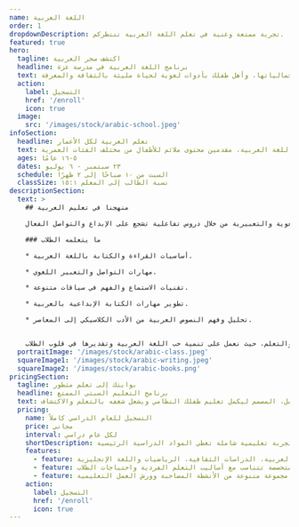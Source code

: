```yaml
---
name: اللغة العربية
order: 1
dropdownDescription: تجربة ممتعة وغنية في تعلم اللغة العربية تنتظركم.
featured: true
hero:
  tagline: اكتشف سحر العربية
  headline: برنامج اللغة العربية في مدرسة عزة
  text: انضم إلينا في رحلة اكتشاف اللغة العربية، من أساسياتها إلى جمالياتها، وأهل طفلك بأدوات لغوية لحياة مليئة بالثقافة والمعرفة.
  action:
    label: التسجيل
    href: '/enroll'
    icon: true
  image:
    src: '/images/stock/arabic-school.jpeg'
infoSection:
  headline: تعلم العربية لكل الأعمار
  text: في برنامج عزة، نغوص في أعماق اللغة العربية، مقدمين محتوى ملائم للأطفال من مختلف الفئات العمرية.
  ages: ٥-١٦ عامًا
  dates: ٢٣ سبتمبر - ٦ يوليو
  schedule: السبت من ١٠ صباحًا إلى ٢ ظهرًا
  classSize: نسبة الطالب إلى المعلم ١٥:١
descriptionSection:
  text: >
    ## منهجنا في تعليم العربية

    يتناول منهجنا مختلف جوانب اللغة العربية، من الخط إلى فنون الكلام. نهدف إلى تنمية مهارات الطلاب اللغوية والتعبيرية من خلال دروس تفاعلية تشجع على الإبداع والتواصل الفعال.

    ### ما يتعلمه الطلاب

    * أساسيات القراءة والكتابة باللغة العربية.

    * مهارات التواصل والتعبير اللغوي.

    * تقنيات الاستماع والفهم في سياقات متنوعة.

    * تطوير مهارات الكتابة الإبداعية بالعربية.

    * تحليل وفهم النصوص العربية من الأدب الكلاسيكي إلى المعاصر.


    نسعى في مدرسة عزة لتوفير بيئة تعليمية تحفز على الاستكشاف والتعلم، حيث نعمل على تنمية حب اللغة العربية وتقديرها في قلوب الطلاب.
  portraitImage: '/images/stock/arabic-class.jpeg'
  squareImage1: '/images/stock/arabic-writing.jpeg'
  squareImage2: '/images/stock/arabic-books.png'
pricingSection:
  tagline: بوابتك إلى تعلم متطور
  headline: برنامج التعليم السبتي الممتع
  text: انضم إلينا لتجربة سبتية مثرية مع منهجنا الشامل، المصمم ليكمل تعليم طفلك النظامي ويشعل شغفه بالتعلم والاكتشاف.
  pricing:
    name: التسجيل للعام الدراسي كاملاً
    price: مجاني
    interval: لكل عام دراسي
    shortDescription: تجربة تعليمية شاملة تغطي المواد الدراسية الرئيسية
    features:
      - feature: منهج شامل يتضمن اللغة العربية، الدراسات الثقافية، الرياضيات واللغة الإنجليزية
      - feature: أساليب تعليم متخصصة تتناسب مع أساليب التعلم الفردية واحتياجات الطلاب
      - feature: فرصة للوصول إلى مجموعة متنوعة من الأنشطة المصاحبة وورش العمل التعليمية
    action:
      label: التسجيل
      href: '/enroll'
      icon: true
---
```

